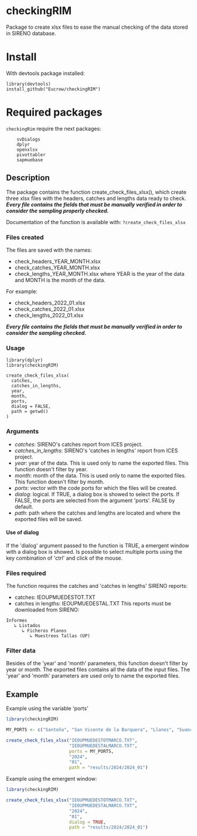 # checkingRIM
Package to create xlsx files to ease the manual checking of the data stored
in SIRENO database.

# Install
With devtools package installed:
```
library(devtools)
install_github("Eucrow/checkingRIM")
```

# Required packages
`checkingRim` require the next packages:
```
    svDialogs
    dplyr
    openxlsx
    pivottabler
    sapmuebase
```

## Description
The package contains the function create_check_files_xlsx(), which create three
xlsx files with the headers, catches and lengths data ready to check. _**Every
file contains the fields that must be manually verified in order to consider
the sampling properly checked.**_

Documentation of the function is available with: `?create_check_files_xlsx`

### Files created
The files are saved with the names:
- check_headers_YEAR_MONTH.xlsx
- check_catches_YEAR_MONTH.xlsx
- check_lengths_YEAR_MONTH.xlsx
where YEAR is the year of the data and MONTH is the month of the data.

For example:
- check_headers_2022_01.xlsx
- check_catches_2022_01.xlsx
- check_lengths_2022_01.xlsx

**_Every file contains the fields that must be manually verified in order to consider
the sampling checked._**

### Usage
```
library(dplyr)
library(checkingRIM)

create_check_files_xlsx(
  catches,
  catches_in_lengths,
  year,
  month,
  ports,
  dialog = FALSE,
  path = getwd()
)
```

### Arguments
- *catches*: SIRENO's catches report from ICES project.
- *catches_in_lengths*: SIRENO's 'catches in lengths' report from ICES project.
- *year*: year of the data. This is used only to name the exported files.
This function doesn't filter by year.
- *month*: month of the data. This is used only to name the exported files.
This function doesn't filter by month.
- *ports*: vector with the code ports for which the files will be created.
- *dialog*: logical. If TRUE, a dialog box is showed to select the ports.
If FALSE, the ports are selected from the argument 'ports'. FALSE by default.
- *path*: path where the catches and lengths are located and where the
exported files will be saved.

#### Use of dialog
If the 'dialog' argument passed to the function is TRUE, a emergent window with
a dialog box is showed. Is possible to select multiple ports using the key
combination of 'ctrl' and click of the mouse.

### Files required
The function requires the catches and 'catches in lengths' SIRENO reports:
- catches: IEOUPMUEDESTOT.TXT
- catches in lengths: IEOUPMUEDESTAL.TXT
This reports must be downloaded from SIRENO:
```
Informes
   ↳ Listados
      ↳ Ficheros Planos
         ↳ Muestreos Tallas (UP)
```

### Filter data
Besides of the 'year' and 'month' parameters, this function doesn't filter by
year or month. The exported files contains all the data of the input files.
The 'year' and 'month' parameters are used only to name the exported files.

## Example
Example using the variable 'ports'

```r
library(checkingRIM)

MY_PORTS <- c("Santoña", "San Vicente de la Barquera", "Llanes", "Suances", "Santander")

create_check_files_xlsx("IEOUPMUEDESTOTMARCO.TXT",
                        "IEOUPMUEDESTALMARCO.TXT",
                        ports = MY_PORTS,
                        "2024",
                        "01",
                        path = "results/2024/2024_01")

```
Example using the emergent window:

```r
library(checkingRIM)

create_check_files_xlsx("IEOUPMUEDESTOTMARCO.TXT",
                        "IEOUPMUEDESTALMARCO.TXT",
                        "2024",
                        "01",
                        dialog = TRUE,
                        path = "results/2024/2024_01")

```



